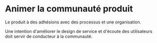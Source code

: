 # Animer la communauté produit

Le produit à des adhésions avec des processus et une organisation.&#x20;

Une intention d'améliorer le design de service et d'écoute des utilisateurs doit servir de conducteur à la communauté.
